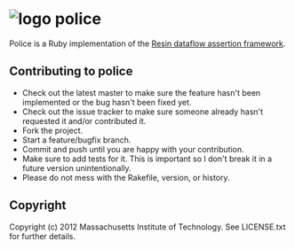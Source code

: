 # ![logo](/csail/police/raw/master/ruby_police.svg "The Ruby Police") police

Police is a Ruby implementation of the
[Resin dataflow assertion framework](http://pdos.csail.mit.edu/resin/). 

## Contributing to police
 
* Check out the latest master to make sure the feature hasn't been implemented
or the bug hasn't been fixed yet.
* Check out the issue tracker to make sure someone already hasn't requested it
and/or contributed it.
* Fork the project.
* Start a feature/bugfix branch.
* Commit and push until you are happy with your contribution.
* Make sure to add tests for it. This is important so I don't break it in a
future version unintentionally.
* Please do not mess with the Rakefile, version, or history.

## Copyright

Copyright (c) 2012 Massachusetts Institute of Technology. See LICENSE.txt for
further details.
